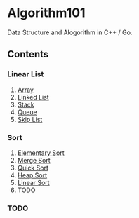 # Algorithm101

Data Structure and Alogorithm in C++ / Go.

## Contents

### Linear List

1. [Array](https://github.com/yichenluan/Algorithm101/blob/master/Linear_list/array.md)
2. [Linked List](https://github.com/yichenluan/Algorithm101/blob/master/Linear_list/linked_list.md)
3. [Stack](https://github.com/yichenluan/Algorithm101/blob/master/Linear_list/stack.md)
4. [Queue](https://github.com/yichenluan/Algorithm101/blob/master/Linear_list/queue.md)
5. [Skip List](https://github.com/yichenluan/Algorithm101/blob/master/Linear_list/skip_list.md)


### Sort

1. [Elementary Sort](https://github.com/yichenluan/Algorithm101/blob/master/Sort/elementary_sort.md)
2. [Merge Sort](https://github.com/yichenluan/Algorithm101/blob/master/Sort/merge_sort.md)
3. [Quick Sort](https://github.com/yichenluan/Algorithm101/blob/master/Sort/quick_sort.md)
4. [Heap Sort](https://github.com/yichenluan/Algorithm101/blob/master/Sort/heap_sort.md)
5. [Linear Sort](https://github.com/yichenluan/Algorithm101/blob/master/Sort/linear_sort.md)
6. TODO 


### TODO
